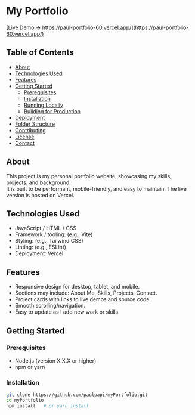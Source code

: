 # My Portfolio  
[Live Demo → https://paul-portfolio-60.vercel.app/](https://paul-portfolio-60.vercel.app/)

## Table of Contents  
- [About](#about)  
- [Technologies Used](#technologies-used)  
- [Features](#features)  
- [Getting Started](#getting-started)  
  - [Prerequisites](#prerequisites)  
  - [Installation](#installation)  
  - [Running Locally](#running-locally)  
  - [Building for Production](#building-for-production)  
- [Deployment](#deployment)  
- [Folder Structure](#folder-structure)  
- [Contributing](#contributing)  
- [License](#license)  
- [Contact](#contact)

## About  
This project is my personal portfolio website, showcasing my skills, projects, and background.  
It is built to be performant, mobile-friendly, and easy to maintain. The live version is hosted on Vercel.

## Technologies Used  
- JavaScript / HTML / CSS  
- Framework / tooling: (e.g., Vite)  
- Styling: (e.g., Tailwind CSS)  
- Linting: (e.g., ESLint)  
- Deployment: Vercel  

## Features  
- Responsive design for desktop, tablet, and mobile.  
- Sections may include: About Me, Skills, Projects, Contact.  
- Project cards with links to live demos and source code.  
- Smooth scrolling/navigation.  
- Easy to update as I add new work or skills.

## Getting Started  

### Prerequisites  
- Node.js (version X.X.X or higher)  
- npm or yarn

### Installation  
```bash
git clone https://github.com/paulpapi/myPortfolio.git  
cd myPortfolio  
npm install   # or yarn install  
